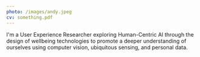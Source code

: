 ```yaml
---
photo: /images/andy.jpeg
cv: something.pdf
---
```

I'm a User Experience Researcher exploring Human-Centric AI through the design of wellbeing technologies to promote a deeper understanding of ourselves using computer vision, ubiquitous sensing, and personal data.